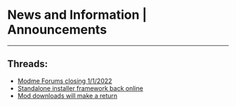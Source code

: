 # News and Information | Announcements
---
## Threads:
<ul>
<li><a href="{{ '/wiki/threads/3837.html' | relative_url }}">Modme Forums closing 1/1/2022</a></li>
<li><a href="{{ '/wiki/threads/2654.html' | relative_url }}">Standalone installer framework back online</a></li>
<li><a href="{{ '/wiki/threads/2618.html' | relative_url }}">Mod downloads will make a return</a></li>
</ul>
